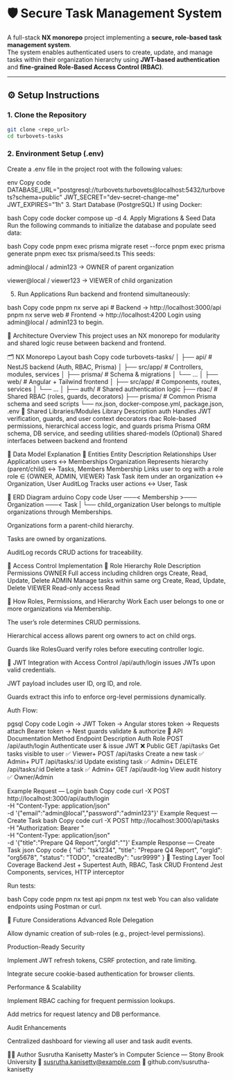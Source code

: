# 🛡️ Secure Task Management System

A full-stack **NX monorepo** project implementing a **secure, role-based task management system**.  
The system enables authenticated users to create, update, and manage tasks within their organization hierarchy using **JWT-based authentication** and **fine-grained Role-Based Access Control (RBAC)**.

---

## ⚙️ Setup Instructions

### 1. Clone the Repository
```bash
git clone <repo_url>
cd turbovets-tasks
```

### 2. Environment Setup (.env)
Create a .env file in the project root with the following values:

env
Copy code
DATABASE_URL="postgresql://turbovets:turbovets@localhost:5432/turbovets?schema=public"
JWT_SECRET="dev-secret-change-me"
JWT_EXPIRES="1h"
3. Start Database (PostgreSQL)
If using Docker:

bash
Copy code
docker compose up -d
4. Apply Migrations & Seed Data
Run the following commands to initialize the database and populate seed data:

bash
Copy code
pnpm exec prisma migrate reset --force
pnpm exec prisma generate
pnpm exec tsx prisma/seed.ts
This seeds:

admin@local / admin123 → OWNER of parent organization

viewer@local / viewer123 → VIEWER of child organization

5. Run Applications
Run backend and frontend simultaneously:

bash
Copy code
pnpm nx serve api   # Backend → http://localhost:3000/api
pnpm nx serve web   # Frontend → http://localhost:4200
Login using admin@local / admin123 to begin.

🧱 Architecture Overview
This project uses an NX monorepo for modularity and shared logic reuse between backend and frontend.

🗂 NX Monorepo Layout
bash
Copy code
turbovets-tasks/
│
├── api/               # NestJS backend (Auth, RBAC, Prisma)
│   ├── src/app/       # Controllers, modules, services
│   ├── prisma/        # Schema & migrations
│   └── ...
│
├── web/               # Angular + Tailwind frontend
│   ├── src/app/       # Components, routes, services
│   └── ...
│
├── auth/              # Shared authentication logic
├── rbac/              # Shared RBAC (roles, guards, decorators)
├── prisma/            # Common Prisma schema and seed scripts
└── nx.json, docker-compose.yml, package.json, .env
🔄 Shared Libraries/Modules
Library	Description
auth	Handles JWT verification, guards, and user context decorators
rbac	Role-based permissions, hierarchical access logic, and guards
prisma	Prisma ORM schema, DB service, and seeding utilities
shared-models	(Optional) Shared interfaces between backend and frontend

🧩 Data Model Explanation
🧾 Entities
Entity	Description	Relationships
User	Application users	↔ Memberships
Organization	Represents hierarchy (parent/child)	↔ Tasks, Members
Membership	Links user to org with a role	role ∈ {OWNER, ADMIN, VIEWER}
Task	Task item under an organization	↔ Organization, User
AuditLog	Tracks user actions	↔ User, Task

🧮 ERD Diagram
arduino
Copy code
User ───< Membership >─── Organization ───< Task
                          |
                          └── child_organization
User belongs to multiple organizations through Memberships.

Organizations form a parent-child hierarchy.

Tasks are owned by organizations.

AuditLog records CRUD actions for traceability.

🔐 Access Control Implementation
🧱 Role Hierarchy
Role	Description	Permissions
OWNER	Full access including children orgs	Create, Read, Update, Delete
ADMIN	Manage tasks within same org	Create, Read, Update, Delete
VIEWER	Read-only access	Read

🧩 How Roles, Permissions, and Hierarchy Work
Each user belongs to one or more organizations via Membership.

The user’s role determines CRUD permissions.

Hierarchical access allows parent org owners to act on child orgs.

Guards like RolesGuard verify roles before executing controller logic.

🔑 JWT Integration with Access Control
/api/auth/login issues JWTs upon valid credentials.

JWT payload includes user ID, org ID, and role.

Guards extract this info to enforce org-level permissions dynamically.

Auth Flow:

pgsql
Copy code
Login → JWT Token → Angular stores token → Requests attach Bearer token → Nest guards validate & authorize
📡 API Documentation
Method	Endpoint	Description	Auth	Role
POST	/api/auth/login	Authenticate user & issue JWT	❌	Public
GET	/api/tasks	Get tasks visible to user	✅	Viewer+
POST	/api/tasks	Create a new task	✅	Admin+
PUT	/api/tasks/:id	Update existing task	✅	Admin+
DELETE	/api/tasks/:id	Delete a task	✅	Admin+
GET	/api/audit-log	View audit history	✅	Owner/Admin

Example Request — Login
bash
Copy code
curl -X POST http://localhost:3000/api/auth/login \
  -H "Content-Type: application/json" \
  -d '{"email":"admin@local","password":"admin123"}'
Example Request — Create Task
bash
Copy code
curl -X POST http://localhost:3000/api/tasks \
  -H "Authorization: Bearer <token>" \
  -H "Content-Type: application/json" \
  -d '{"title":"Prepare Q4 Report","orgId":"<org-id>"}'
Example Response — Create Task
json
Copy code
{
  "id": "tsk1234",
  "title": "Prepare Q4 Report",
  "orgId": "org5678",
  "status": "TODO",
  "createdBy": "usr9999"
}
🔬 Testing
Layer	Tool	Coverage
Backend	Jest + Supertest	Auth, RBAC, Task CRUD
Frontend	Jest	Components, services, HTTP interceptor

Run tests:

bash
Copy code
pnpm nx test api
pnpm nx test web
You can also validate endpoints using Postman or curl.

🚀 Future Considerations
Advanced Role Delegation

Allow dynamic creation of sub-roles (e.g., project-level permissions).

Production-Ready Security

Implement JWT refresh tokens, CSRF protection, and rate limiting.

Integrate secure cookie-based authentication for browser clients.

Performance & Scalability

Implement RBAC caching for frequent permission lookups.

Add metrics for request latency and DB performance.

Audit Enhancements

Centralized dashboard for viewing all user and task audit events.

👨‍💻 Author
Susrutha Kanisetty
Master’s in Computer Science — Stony Brook University
📧 susrutha.kanisetty@example.com
🔗 github.com/susrutha-kanisetty

